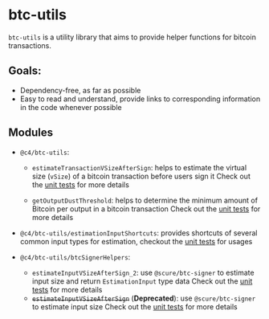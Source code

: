 # btc-utils

`btc-utils` is a utility library that aims to provide helper functions for bitcoin transactions.

## Goals:

- Dependency-free, as far as possible
- Easy to read and understand, provide links to corresponding information in the code whenever possible

## Modules

- `@c4/btc-utils`:

    - `estimateTransactionVSizeAfterSign`: helps to estimate the virtual size (`vSize`) of a bitcoin transaction before users sign it
        Check out the [unit tests](src/estimateTransactionVSizeAfterSign.spec.ts) for more details

    - `getOutputDustThreshold`: helps to determine the minimum amount of Bitcoin per output in a bitcoin transaction
        Check out the [unit tests](src/getOutputDustThreshold.spec.ts) for more details

- `@c4/btc-utils/estimationInputShortcuts`: provides shortcuts of several common input types for estimation, checkout the [unit tests](src/estimationInputShortcuts.spec.ts) for usages

- `@c4/btc-utils/btcSignerHelpers`:
    - `estimateInputVSizeAfterSign_2`: use `@scure/btc-signer` to estimate input size and return `EstimationInput` type data
      Check out the [unit tests](src/btcSignerHelpers.spec.ts) for more details
    - ~~`estimateInputVSizeAfterSign`~~ (**Deprecated**): use `@scure/btc-signer` to estimate input size
      Check out the [unit tests](src/btcSignerHelpers.spec.ts) for more details